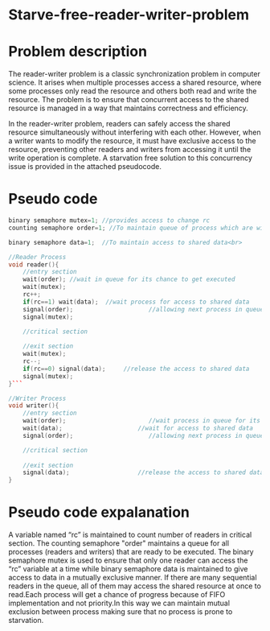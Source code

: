 # Starve-free-reader-writer-problem
# Problem description
 The reader-writer problem is a classic synchronization problem in computer science. It arises when multiple processes access a shared resource, where some processes only read the resource and others both read and write the resource. The problem is to ensure that concurrent access to the shared resource is managed in a way that maintains correctness and efficiency. 

In the reader-writer problem, readers can safely access the shared resource simultaneously without interfering with each other. However, when a writer wants to modify the resource, it must have exclusive access to the resource, preventing other readers and writers from accessing it until the write operation is complete. A starvation free solution to this concurrency issue is provided in the attached pseudocode. 

# Pseudo code
```C++ int rc=0;  //counts the number of readers reading shared data
binary semaphore mutex=1; //provides access to change rc
counting semaphore order=1; //To maintain queue of process which are willing to access shared data in FIFO order

binary semaphore data=1;  //To maintain access to shared data<br>

//Reader Process
void reader(){
    //entry section
    wait(order); //wait in queue for its chance to get executed
    wait(mutex);
    rc++;
    if(rc==1) wait(data);  //wait process for access to shared data
    signal(order);                     //allowing next process in queue to get executed    
    signal(mutex);

    //critical section
    
    //exit section
    wait(mutex);
    rc--;
    if(rc==0) signal(data);     //release the access to shared data
    signal(mutex);
}```

//Writer Process
void writer(){
    //entry section
    wait(order);                       //wait process in queue for its chance to get executed
    wait(data);                     //wait for access to shared data
    signal(order);                     //allowing next process in queue to get executed

    //critical section
    
    //exit section
    signal(data);                   //release the access to shared data
}
```
# Pseudo code expalanation
A variable named “rc” is maintained to count number of readers in critical section. The counting semaphore "order"  maintains a queue for all processes (readers and writers) that are ready to be executed. The binary semaphore mutex is used to ensure that only one reader can access the “rc” variable at a time while binary semaphore data is maintained to give access to data in a mutually exclusive manner. If there are many sequential readers in the queue, all of them may access the shared resource at once to read.Each process will get a chance of progress because of FIFO implementation and not priority.In this way we can maintain mutual exclusion between process making sure that no process is prone to starvation. 
 
